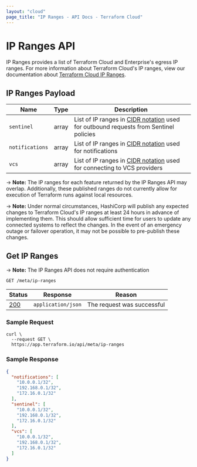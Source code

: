```yaml
---
layout: "cloud"
page_title: "IP Ranges - API Docs - Terraform Cloud"
---
```


[200]: https://developer.mozilla.org/en-US/docs/Web/HTTP/Status/200
[201]: https://developer.mozilla.org/en-US/docs/Web/HTTP/Status/201
[202]: https://developer.mozilla.org/en-US/docs/Web/HTTP/Status/202
[204]: https://developer.mozilla.org/en-US/docs/Web/HTTP/Status/204
[400]: https://developer.mozilla.org/en-US/docs/Web/HTTP/Status/400
[401]: https://developer.mozilla.org/en-US/docs/Web/HTTP/Status/401
[403]: https://developer.mozilla.org/en-US/docs/Web/HTTP/Status/403
[404]: https://developer.mozilla.org/en-US/docs/Web/HTTP/Status/404
[409]: https://developer.mozilla.org/en-US/docs/Web/HTTP/Status/409
[412]: https://developer.mozilla.org/en-US/docs/Web/HTTP/Status/412
[422]: https://developer.mozilla.org/en-US/docs/Web/HTTP/Status/422
[429]: https://developer.mozilla.org/en-US/docs/Web/HTTP/Status/429
[500]: https://developer.mozilla.org/en-US/docs/Web/HTTP/Status/500
[504]: https://developer.mozilla.org/en-US/docs/Web/HTTP/Status/504
[JSON API document]: /docs/cloud/api/index.html#json-api-documents
[JSON API error object]: http://jsonapi.org/format/#error-objects
[CIDR Notation]: https://en.wikipedia.org/wiki/Classless_Inter-Domain_Routing#CIDR_notation

# IP Ranges API
IP Ranges provides a list of Terraform Cloud and Enterprise's egress IP ranges. For more information about Terraform Cloud's IP ranges, view our documentation about [Terraform Cloud IP Ranges](../architectural-details/ip-ranges.html).

## IP Ranges Payload

Name                             | Type   | Description
---------------------------------|--------|-------------
`sentinel`                       | array  | List of IP ranges in [CIDR notation] used for outbound requests from Sentinel policies
`notifications`                  | array  | List of IP ranges in [CIDR notation] used for notifications
`vcs`                            | array  | List of IP ranges in [CIDR notation] used for connecting to VCS providers

-> **Note:** The IP ranges for each feature returned by the IP Ranges API may overlap. Additionally, these published ranges do not currently allow for execution of Terraform runs against local resources.

-> **Note:** Under normal circumstances, HashiCorp will publish any expected changes to Terraform Cloud's IP ranges at least 24 hours in advance of implementing them. This should allow sufficient time for users to update any connected systems to reflect the changes. In the event of an emergency outage or failover operation, it may not be possible to pre-publish these changes. 

## Get IP Ranges

-> **Note:** The IP Ranges API does not require authentication

`GET /meta/ip-ranges`

Status  | Response                                        | Reason
--------|-------------------------------------------------|----------
[200][] | `application/json`                              | The request was successful

### Sample Request

```shell
curl \
  --request GET \
  https://app.terraform.io/api/meta/ip-ranges
```

### Sample Response

```json
{
  "notifications": [
    "10.0.0.1/32",
    "192.168.0.1/32",
    "172.16.0.1/32"
  ],
  "sentinel": [
    "10.0.0.1/32",
    "192.168.0.1/32",
    "172.16.0.1/32"
  ],
  "vcs": [
    "10.0.0.1/32",
    "192.168.0.1/32",
    "172.16.0.1/32"
  ]
}
```
